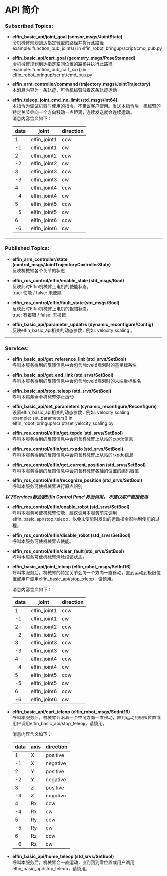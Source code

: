  API 简介
=====
### Subscribed Topics:

* **elfin_basic_api/joint_goal (sensor_msgs/JointState)**  
令机械臂规划到达指定臂型的路径并执行此路径  
example: function_pub_joints() in elfin_robot_bringup/script/cmd_pub.py

* **elfin_basic_api/cart_goal (geometry_msgs/PoseStamped)**  
令机械臂规划到达指定空间位置的路径并执行此路径  
example: function_pub_cart_xxx() in elfin_robot_bringup/script/cmd_pub.py

* **elfin_arm_controller/command (trajectory_msgs/JointTrajectory)**  
本消息内容为一条轨迹，可令机械臂沿着这条轨迹运动

* **elfin_teleop_joint_cmd_no_limit (std_msgs/Int64)**  
本指令为调试机器时使用的指令，不建议客户使用。发送本指令后，机械臂的特定关节会向一个方向移动一点距离，连续发送就会连续运动。  
消息内容含义如下：

	| data | joint       | direction |
	| ------- | ------------| -------------- |
	| 1 | elfin_joint1| ccw |
	| -1 | elfin_joint1 | cw |
	| 2 | elfin_joint2 | ccw |
	| -2 | elfin_joint2 | cw |
	| 3 | elfin_joint3| ccw |
	| -3 | elfin_joint3 | cw |
	| 4 | elfin_joint4 | ccw |
	| -4 | elfin_joint4 | cw |
	| 5 | elfin_joint5| ccw |
	| -5 | elfin_joint5 | cw |
	| 6 | elfin_joint6 | ccw |
	| -6 | elfin_joint6 | cw |

------
### Published Topics:

* **elfin_arm_controller/state (control_msgs/JointTrajectoryControllerState)**  
反映机械臂各个关节的状态

* **elfin_ros_control/elfin/enable_state (std_msgs/Bool)**  
反映此时Elfin机械臂上电机的使能状态。  
true: 使能  / false: 未使能

* **elfin_ros_control/elfin/fault_state (std_msgs/Bool)**  
反映此时Elfin机械臂上电机的报错状态。  
true: 有报错  / false: 无报错

* **elfin_basic_api/parameter_updates (dynamic_reconfigure/Config)**  
反映elfin_basic_api相关的动态参数，例如: velocity scaling 。

------
### Services:

* **elfin_basic_api/get_reference_link (std_srvs/SetBool)**  
呼叫本服务得到的反馈信息中会包含MoveIt!规划时的基坐标系名

* **elfin_basic_api/get_end_link (std_srvs/SetBool)**  
呼叫本服务得到的反馈信息中会包含MoveIt!规划时的末端坐标系名

* **elfin_basic_api/stop_teleop (std_srvs/SetBool)**  
呼叫本服务会令机械臂停止运动

* **elfin_basic_api/set_parameters (dynamic_reconfigure/Reconfigure)**  
设置elfin_basic_api相关的动态参数，例如: velocity scaling  
example: set_parameters() in elfin_robot_bringup/script/set_velocity_scaling.py

* **elfin_ros_control/elfin/get_txpdo (std_srvs/SetBool)**  
呼叫本服务得到的反馈信息中会包含机械臂上从站的txpdo信息

* **elfin_ros_control/elfin/get_rxpdo (std_srvs/SetBool)**  
呼叫本服务得到的反馈信息中会包含机械臂上从站的rxpdo信息

* **elfin_ros_control/elfin/get_current_position (std_srvs/SetBool)**  
呼叫本服务得到的反馈信息中会包含机械臂各轴的位置的编码器值  

* **elfin_ros_control/elfin/recognize_position (std_srvs/SetBool)**  
呼叫本服务可使机械臂进行原点识别

***以下Services都会被Elfin Control Panel 界面调用， 不建议客户直接使用***

* **elfin_ros_control/elfin/enable_robot (std_srvs/SetBool)**  
呼叫本服务可使机械臂使能，建议调用本服务前先调用elfin_basic_api/stop_teleop，以免未使能时发出的运动指令影响到使能的过程。  

* **elfin_ros_control/elfin/disable_robot (std_srvs/SetBool)**  
呼叫本服务可使机械臂去使能。  

* **elfin_ros_control/elfin/clear_fault (std_srvs/SetBool)**  
呼叫本服务可使机械臂清除报错状态。  

* **elfin_basic_api/joint_teleop (elfin_robot_msgs/SetInt16)**  
呼叫本服务后，机械臂的特定关节会向一个方向一直移动，直到运动到极限位置或用户调用elfin_basic_api/stop_teleop，请慎用。

	消息内容含义如下：

	| data | joint       | direction |
	| ------- | ------------| -------------- |
	| 1 | elfin_joint1| ccw |
	| -1 | elfin_joint1 | cw |
	| 2 | elfin_joint2 | ccw |
	| -2 | elfin_joint2 | cw |
	| 3 | elfin_joint3| ccw |
	| -3 | elfin_joint3 | cw |
	| 4 | elfin_joint4 | ccw |
	| -4 | elfin_joint4 | cw |
	| 5 | elfin_joint5| ccw |
	| -5 | elfin_joint5 | cw |
	| 6 | elfin_joint6 | ccw |
	| -6 | elfin_joint6 | cw |

* **elfin_basic_api/cart_teleop (elfin_robot_msgs/SetInt16)**  
呼叫本服务后，机械臂会沿着一个空间方向一直移动，直到运动到极限位置或用户调用elfin_basic_api/stop_teleop，请慎用。

	消息内容含义如下：

	| data | axis       | direction |
	| ------- | ------------| -------------- |
	| 1 | X | positive |
	| -1 | X | negative |
	| 2 | Y | positive |
	| -2 | Y | negative |
	| 3 | Z | positive |
	| -3 | Z | negative |
	| 4 | Rx | ccw |
	| -4 | Rx | cw |
	| 5 | Ry | ccw |
	| -5 | Ry | cw |
	| 6 | Rz | ccw |
	| -6 | Rz | cw |

* **elfin_basic_api/home_teleop (std_srvs/SetBool)**  
呼叫本服务后，机械臂会一直运动，直到回到零位置或用户调用elfin_basic_api/stop_teleop，请慎用。
